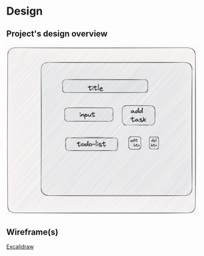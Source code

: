 # Design

## Project's design overview

![Todo page]('../../../assets/design.png)

## Wireframe(s)

[Excalidraw](https://excalidraw.com/#room=7d552008c57d1eafc8ac,qcGwOml1XKSRyDvl1MLPDQ)
